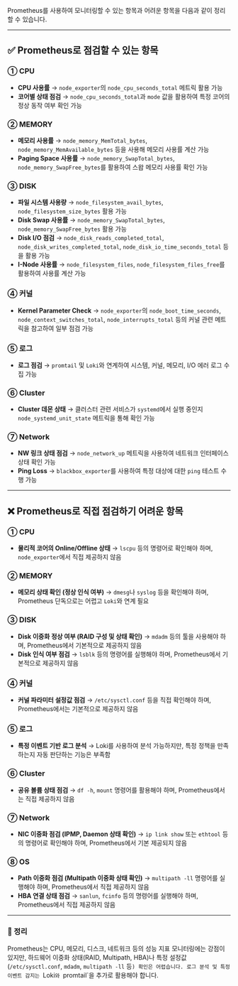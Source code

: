 Prometheus를 사용하여 모니터링할 수 있는 항목과 어려운 항목을 다음과 같이 정리할 수 있습니다.  

---

## ✅ Prometheus로 점검할 수 있는 항목  

### ① CPU  
- **CPU 사용률** → `node_exporter`의 `node_cpu_seconds_total` 메트릭 활용 가능  
- **코어별 상태 점검** → `node_cpu_seconds_total`과 `mode` 값을 활용하여 특정 코어의 정상 동작 여부 확인 가능  

### ② MEMORY  
- **메모리 사용률** → `node_memory_MemTotal_bytes`, `node_memory_MemAvailable_bytes` 등을 사용해 메모리 사용률 계산 가능  
- **Paging Space 사용률** → `node_memory_SwapTotal_bytes`, `node_memory_SwapFree_bytes`를 활용하여 스왑 메모리 사용률 확인 가능  

### ③ DISK  
- **파일 시스템 사용량** → `node_filesystem_avail_bytes`, `node_filesystem_size_bytes` 활용 가능  
- **Disk Swap 사용률** → `node_memory_SwapTotal_bytes`, `node_memory_SwapFree_bytes` 활용 가능  
- **Disk I/O 점검** → `node_disk_reads_completed_total`, `node_disk_writes_completed_total`, `node_disk_io_time_seconds_total` 등을 활용 가능  
- **I-Node 사용률** → `node_filesystem_files`, `node_filesystem_files_free`를 활용하여 사용률 계산 가능  

### ④ 커널  
- **Kernel Parameter Check** → `node_exporter`의 `node_boot_time_seconds`, `node_context_switches_total`, `node_interrupts_total` 등의 커널 관련 메트릭을 참고하여 일부 점검 가능  

### ⑤ 로그  
- **로그 점검** → `promtail` 및 `Loki`와 연계하여 시스템, 커널, 메모리, I/O 에러 로그 수집 가능  

### ⑥ Cluster  
- **Cluster 데몬 상태** → 클러스터 관련 서비스가 `systemd`에서 실행 중인지 `node_systemd_unit_state` 메트릭을 통해 확인 가능  

### ⑦ Network  
- **NW 링크 상태 점검** → `node_network_up` 메트릭을 사용하여 네트워크 인터페이스 상태 확인 가능  
- **Ping Loss** → `blackbox_exporter`를 사용하여 특정 대상에 대한 `ping` 테스트 수행 가능  

---

## ❌ Prometheus로 직접 점검하기 어려운 항목  

### ① CPU  
- **물리적 코어의 Online/Offline 상태** → `lscpu` 등의 명령어로 확인해야 하며, `node_exporter`에서 직접 제공하지 않음  

### ② MEMORY  
- **메모리 상태 확인 (정상 인식 여부)** → `dmesg`나 `syslog` 등을 확인해야 하며, Prometheus 단독으로는 어렵고 `Loki`와 연계 필요  

### ③ DISK  
- **Disk 이중화 정상 여부 (RAID 구성 및 상태 확인)** → `mdadm` 등의 툴을 사용해야 하며, Prometheus에서 기본적으로 제공하지 않음  
- **Disk 인식 여부 점검** → `lsblk` 등의 명령어를 실행해야 하며, Prometheus에서 기본적으로 제공하지 않음  

### ④ 커널  
- **커널 파라미터 설정값 점검** → `/etc/sysctl.conf` 등을 직접 확인해야 하며, Prometheus에서는 기본적으로 제공하지 않음  

### ⑤ 로그  
- **특정 이벤트 기반 로그 분석** → Loki를 사용하여 분석 가능하지만, 특정 정책을 만족하는지 자동 판단하는 기능은 부족함  

### ⑥ Cluster  
- **공유 볼륨 상태 점검** → `df -h`, `mount` 명령어를 활용해야 하며, Prometheus에서는 직접 제공하지 않음  

### ⑦ Network  
- **NIC 이중화 점검 (IPMP, Daemon 상태 확인)** → `ip link show` 또는 `ethtool` 등의 명령어로 확인해야 하며, Prometheus에서 기본 제공되지 않음  

### ⑧ OS  
- **Path 이중화 점검 (Multipath 이중화 상태 확인)** → `multipath -ll` 명령어를 실행해야 하며, Prometheus에서 직접 제공하지 않음  
- **HBA 연결 상태 점검** → `sanlun`, `fcinfo` 등의 명령어를 실행해야 하며, Prometheus에서 직접 제공하지 않음  

---

### 📌 정리  
Prometheus는 CPU, 메모리, 디스크, 네트워크 등의 성능 지표 모니터링에는 강점이 있지만, 하드웨어 이중화 상태(RAID, Multipath, HBA)나 특정 설정값(`/etc/sysctl.conf`, `mdadm`, `multipath -ll` 등`) 확인은 어렵습니다. 로그 분석 및 특정 이벤트 감지는 `Loki`와 `promtail`을 추가로 활용해야 합니다.